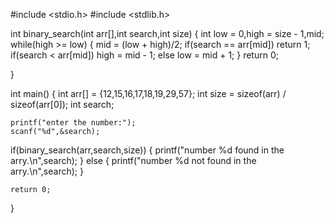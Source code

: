 #include <stdio.h>
#include <stdlib.h>

int binary_search(int arr[],int search,int size)
{
	int low = 0,high = size - 1,mid;
	while(high >= low)
	{
	mid = (low + high)/2;
	if(search == arr[mid]) return 1;
	if(search < arr[mid]) high = mid - 1;
	else low = mid + 1;
	}
	return 0;
	
}


int main()
{
	int arr[] = {12,15,16,17,18,19,29,57};
	int size = sizeof(arr) / sizeof(arr[0]);
	int search;
	
	printf("enter the number:");
	scanf("%d",&search);
	
if(binary_search(arr,search,size))
{
	printf("number %d found in the arry.\n",search);
}
else
{
	printf("number %d not found in the arry.\n",search);
}

	return 0;
}

